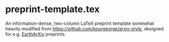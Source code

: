 
# preprint-template.tex
An information-dense, two-column LaTeX preprint template somewhat heavily modified from https://github.com/kourgeorge/arxiv-style, designed for e.g. [EarthArXiv](https://eartharxiv.org) preprints.
